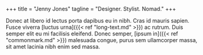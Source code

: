 +++
title = "Jenny Jones"
tagline = "Designer. Stylist. Nomad."
+++

Donec at libero id lectus porta dapibus eu in nibh. Cras id mauris sapien. Fusce viverra [luctus urna]({{< ref "long-text.md" >}}) ac rutrum. Duis semper elit eu mi facilisis eleifend. Donec semper, [ipsum in]({{< ref "commonmark.md" >}}) malesuada congue, purus sem ullamcorper massa, sit amet lacinia nibh enim sed massa.

